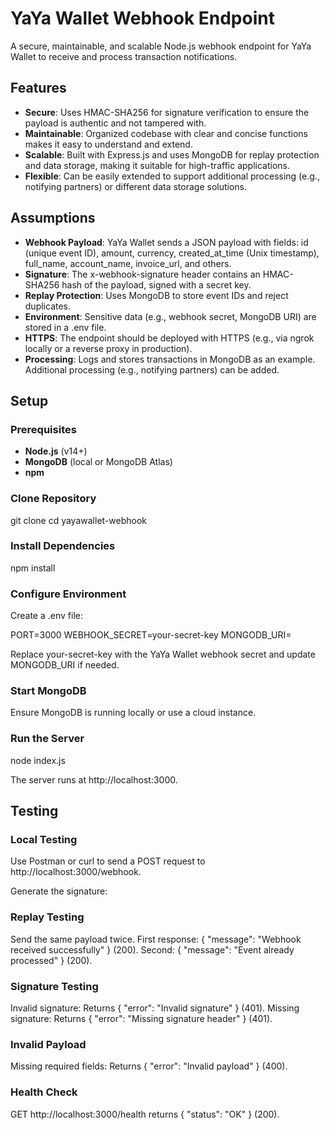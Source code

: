# YaYa Wallet Webhook Endpoint

A secure, maintainable, and scalable Node.js webhook endpoint for YaYa Wallet to receive and process transaction notifications.

## Features

* **Secure**: Uses HMAC-SHA256 for signature verification to ensure the payload is authentic and not tampered with.
* **Maintainable**: Organized codebase with clear and concise functions makes it easy to understand and extend.
* **Scalable**: Built with Express.js and uses MongoDB for replay protection and data storage, making it suitable for high-traffic applications.
* **Flexible**: Can be easily extended to support additional processing (e.g., notifying partners) or different data storage solutions.

## Assumptions

* **Webhook Payload**: YaYa Wallet sends a JSON payload with fields: id (unique event ID), amount, currency, created_at_time (Unix timestamp), full_name, account_name, invoice_url, and others.
* **Signature**: The x-webhook-signature header contains an HMAC-SHA256 hash of the payload, signed with a secret key.
* **Replay Protection**: Uses MongoDB to store event IDs and reject duplicates.
* **Environment**: Sensitive data (e.g., webhook secret, MongoDB URI) are stored in a .env file.
* **HTTPS**: The endpoint should be deployed with HTTPS (e.g., via ngrok locally or a reverse proxy in production).
* **Processing**: Logs and stores transactions in MongoDB as an example. Additional processing (e.g., notifying partners) can be added.

## Setup

### Prerequisites

* **Node.js** (v14+)
* **MongoDB** (local or MongoDB Atlas)
* **npm**

### Clone Repository

git clone <your-repo-url>
cd yayawallet-webhook

### Install Dependencies

npm install

### Configure Environment

Create a .env file:

PORT=3000
WEBHOOK_SECRET=your-secret-key
MONGODB_URI=

Replace your-secret-key with the YaYa Wallet webhook secret and update MONGODB_URI if needed.

### Start MongoDB

Ensure MongoDB is running locally or use a cloud instance.

### Run the Server

node index.js

The server runs at http://localhost:3000.

## Testing

### Local Testing

Use Postman or curl to send a POST request to http://localhost:3000/webhook.

Generate the signature:

### Replay Testing

Send the same payload twice. First response: { "message": "Webhook received successfully" } (200). Second: { "message": "Event already processed" } (200).

### Signature Testing

Invalid signature: Returns { "error": "Invalid signature" } (401).
Missing signature: Returns { "error": "Missing signature header" } (401).

### Invalid Payload

Missing required fields: Returns { "error": "Invalid payload" } (400).

### Health Check

GET http://localhost:3000/health returns { "status": "OK" } (200).

